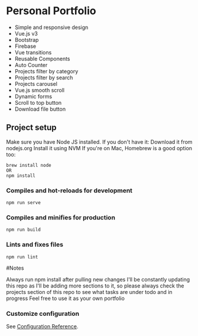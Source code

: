 # Personal Portfolio 

- Simple and responsive design
- Vue.js v3
- Bootstrap
- Firebase
- Vue transitions
- Reusable Components
- Auto Counter
- Projects filter by category
- Projects filter by search
- Projects carousel
- Vue.js smooth scroll
- Dynamic forms
- Scroll to top button
- Download file button


## Project setup

Make sure you have Node JS installed. If you don't have it:
Download it from nodejs.org
Install it using NVM
If you're on Mac, Homebrew is a good option too:
```
brew install node
OR
npm install
```

### Compiles and hot-reloads for development
```
npm run serve
```

### Compiles and minifies for production
```
npm run build
```

### Lints and fixes files
```
npm run lint
```

#Notes

Always run npm install after pulling new changes
I'll be constantly updating this repo as I'll be adding more sections to it, so please always check the projects section of this repo to see what tasks are under todo and in progress
Feel free to use it as your own portfolio

### Customize configuration
See [Configuration Reference](https://cli.vuejs.org/config/).
